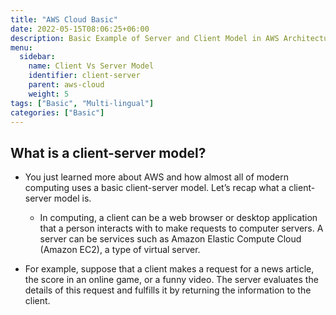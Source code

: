 ```yaml
---
title: "AWS Cloud Basic"
date: 2022-05-15T08:06:25+06:00
description: Basic Example of Server and Client Model in AWS Architecture. 
menu:
  sidebar:
    name: Client Vs Server Model 
    identifier: client-server
    parent: aws-cloud
    weight: 5
tags: ["Basic", "Multi-lingual"]
categories: ["Basic"]
---
```

## What is a client-server model?
- You just learned more about AWS and how almost all of modern computing uses a basic client-server model. Let’s recap what a client-server model is. 
  - In computing, a client can be a web browser or desktop application that a person interacts with to make requests to computer servers. A server can be services such as Amazon Elastic Compute Cloud (Amazon EC2), a type of virtual server.

- For example, suppose that a client makes a request for a news article, the score in an online game, or a funny video. The server evaluates the details of this request and fulfills it by returning the information to the client.  